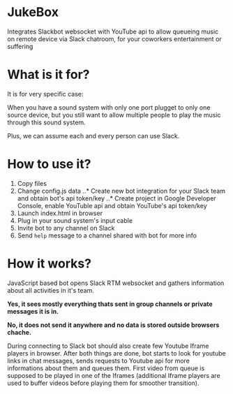 # JukeBox
Integrates Slackbot websocket with YouTube api to allow queueing music on remote device via Slack chatroom, for your coworkers entertainment or suffering


# What is it for?
It is for very specific case: 

When you have a sound system with only one port plugget to only one source device, but you still want to allow multiple people to play the music through this sound system.

Plus, we can assume each and every person can use Slack.

# How to use it?

1. Copy files
2. Change config.js data
..* Create new bot integration for your Slack team and obtain bot's api token/key
..* Create project in Google Developer Console, enable YouTuble api and obtain YouTube's api token/key
3. Launch index.html in browser
4. Plug in your sound system's input cable
5. Invite bot to any channel on Slack
6. Send `help` message to a channel shared with bot for more info

# How it works?

JavaScript based bot opens Slack RTM websocket and gathers information about all activities in it's team.

**Yes, it sees mostly everything thats sent in group channels or private messages it is in.**

**No, it does not send it anywhere and no data is stored outside browsers chache.**

During connecting to Slack bot should also create few Youtube Iframe players in browser. After both things are done, bot starts to look for youtube links in chat messages, sends requests to Youtube api for more informations about them and queues them. First video from queue is supposed to be played in one of the Iframes (additional Iframe players are used to buffer videos before playing them for smoother transition).
